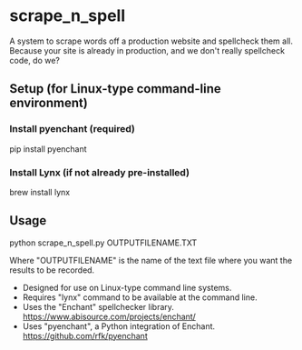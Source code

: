# scrape_n_spell
A system to scrape words off a production website and spellcheck them all. Because your site is already in production, and we don't really spellcheck code, do we?

<h2>Setup (for Linux-type command-line environment)</h2>

<h3>Install pyenchant (required)</h3>

pip install pyenchant 

<h3>Install Lynx (if not already pre-installed)</h3>

brew install lynx

<h2>Usage</h2>

python scrape_n_spell.py OUTPUTFILENAME.TXT

Where "OUTPUTFILENAME" is the name of the text file where you want the results to be recorded.

* Designed for use on Linux-type command line systems. 
* Requires "lynx" command to be available at the command line.
* Uses the "Enchant" spellchecker library. https://www.abisource.com/projects/enchant/
* Uses "pyenchant", a Python integration of Enchant. https://github.com/rfk/pyenchant
